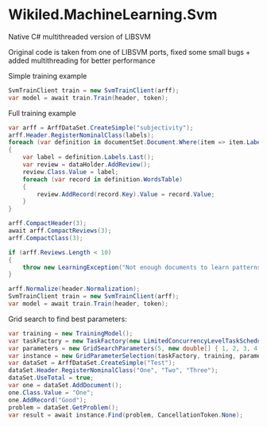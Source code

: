 # Wikiled.MachineLearning.Svm
Native C# multithreaded version of LIBSVM


Original code is taken from one of LIBSVM ports, fixed some small bugs + added multithreading for better performance

Simple training example
```c#
SvmTrainClient train = new SvmTrainClient(arff);
var model = await train.Train(header, token);
```

Full training example
```c#
var arff = ArffDataSet.CreateSimple("subjectivity");
arff.Header.RegisterNominalClass(labels);
foreach (var definition in documentSet.Document.Where(item => item.Labels.Length > 0))
{					
	var label = definition.Labels.Last();				
	var review = dataHolder.AddReview();
	review.Class.Value = label;
	foreach (var record in definition.WordsTable)
	{
		review.AddRecord(record.Key).Value = record.Value;
	}					
}

arff.CompactHeader(3);
await arff.CompactReviews(3);
arff.CompactClass(3);

if (arff.Reviews.Length < 10)
{
	throw new LearningException("Not enough documents to learn patterns");
}

arff.Normalize(header.Normalization);
SvmTrainClient train = new SvmTrainClient(arff);
var model = await train.Train(header, token);
```


Grid search to find best parameters:
```c#
var training = new TrainingModel();
var taskFactory = new TaskFactory(new LimitedConcurrencyLevelTaskScheduler(2));
var parameters = new GridSearchParameters(5, new double[] { 1, 2, 3, 4 }, new double[] { 1, 2, 3, 4 }, new Parameter());
var instance = new GridParameterSelection(taskFactory, training, parameters);
var dataSet = ArffDataSet.CreateSimple("Test");
dataSet.Header.RegisterNominalClass("One", "Two", "Three");
dataSet.UseTotal = true;
var one = dataSet.AddDocument();
one.Class.Value = "One";
one.AddRecord("Good");
problem = dataSet.GetProblem();
var result = await instance.Find(problem, CancellationToken.None); 
```


  

